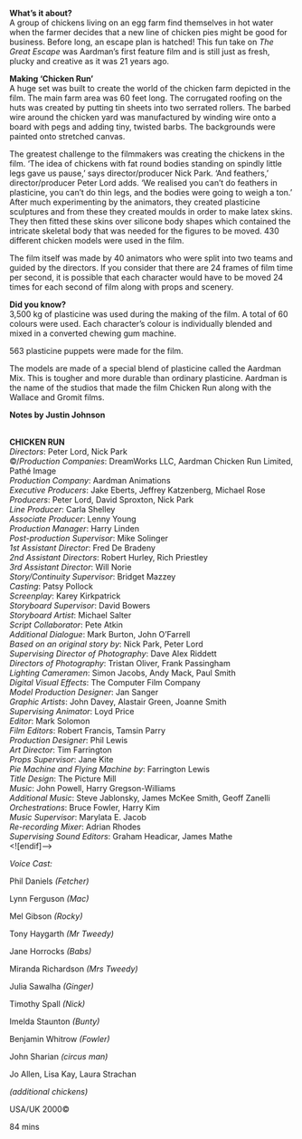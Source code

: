 

**What’s it about?**  
A group of chickens living on an egg farm find themselves in hot water when the farmer decides that a new line of chicken pies might be good for business. Before long, an escape plan is hatched! This fun take on _The Great Escape_ was Aardman’s first feature film and is still just as fresh, plucky and creative as it was 21 years ago.


**Making ‘Chicken Run’**  
A huge set was built to create the world of the chicken farm depicted in the film. The main farm area was 60 feet long. The corrugated roofing on the huts was created by putting tin sheets into two serrated rollers. The barbed wire around the chicken yard was manufactured by winding wire onto a board with pegs and adding tiny, twisted barbs. The backgrounds were painted onto stretched canvas.

The greatest challenge to the filmmakers was creating the chickens in the film. ‘The idea of chickens with fat round bodies standing on spindly little legs gave us pause,’ says director/producer Nick Park. ‘And feathers,’ director/producer Peter Lord adds. ‘We realised you can’t do feathers in plasticine, you can’t do thin legs, and the bodies were going to weigh a ton.’ After much experimenting by the animators, they created plasticine sculptures and from these they created moulds in order to make latex skins. They then fitted these skins over silicone body shapes which contained the intricate skeletal body that was needed for the figures to be moved. 430 different chicken models were used in the film.

The film itself was made by 40 animators who were split into two teams and guided by the directors. If you consider that there are 24 frames of film time per second, it is possible that each character would have to be moved 24 times for each second of film along with props and scenery.

**Did you know?**  
3,500 kg of plasticine was used during the making of the film. A total of 60 colours were used. Each character’s colour is individually blended and mixed in a converted chewing gum machine.

563 plasticine puppets were made for the film.

The models are made of a special blend of plasticine called the Aardman Mix. This is tougher and more durable than ordinary plasticine. Aardman is the name of the studios that made the film Chicken Run along with the Wallace and Gromit films.

**Notes by Justin Johnson**
<br><br>


**CHICKEN RUN**  
_Directors_: Peter Lord, Nick Park  
©/_Production Companies_: DreamWorks LLC, Aardman Chicken Run Limited, Pathé Image  
_Production Company_: Aardman Animations  
_Executive Producers_: Jake Eberts,  Jeffrey Katzenberg, Michael Rose  
_Producers_: Peter Lord, David Sproxton, Nick Park  
_Line Producer_: Carla Shelley  
_Associate Producer_: Lenny Young  
_Production Manager_: Harry Linden  
_Post-production Supervisor_: Mike Solinger  
_1st Assistant Director_: Fred De Bradeny  
_2nd Assistant Directors_: Robert Hurley,  Rich Priestley  
_3rd Assistant Director_: Will Norie  
_Story/Continuity Supervisor_: Bridget Mazzey  
_Casting_: Patsy Pollock  
_Screenplay_: Karey Kirkpatrick  
_Storyboard Supervisor_: David Bowers  
_Storyboard Artist_: Michael Salter  
_Script Collaborator_: Pete Atkin  
_Additional Dialogue_: Mark Burton, John O’Farrell  
_Based on an original story by_: Nick Park,  Peter Lord  
_Supervising Director of Photography_: Dave Alex Riddett  
_Directors of Photography_: Tristan Oliver,  Frank Passingham  
_Lighting Cameramen_: Simon Jacobs, Andy Mack,  Paul Smith  
_Digital Visual Effects_: The Computer Film Company  
_Model Production Designer_: Jan Sanger  
_Graphic Artists_: John Davey, Alastair Green,  Joanne Smith  
_Supervising Animator_: Loyd Price  
_Editor_: Mark Solomon  
_Film Editors_: Robert Francis, Tamsin Parry  
_Production Designer_: Phil Lewis  
_Art Director_: Tim Farrington  
_Props Supervisor_: Jane Kite  
_Pie Machine and Flying Machine by_: Farrington Lewis  
_Title Design_: The Picture Mill  
_Music_: John Powell, Harry Gregson-Williams  
_Additional Music_: Steve Jablonsky,  James McKee Smith, Geoff Zanelli  
_Orchestrations_: Bruce Fowler, Harry Kim  
_Music Supervisor_: Marylata E. Jacob  
_Re-recording Mixer_: Adrian Rhodes  
_Supervising Sound Editors_: Graham Headicar,  James Mathe  
<![endif]-->

_Voice Cast:_

Phil Daniels _(Fetcher)_

Lynn Ferguson _(Mac)_

Mel Gibson _(Rocky)_

Tony Haygarth _(Mr Tweedy)_

Jane Horrocks _(Babs)_

Miranda Richardson _(Mrs Tweedy)_

Julia Sawalha _(Ginger)_

Timothy Spall _(Nick)_

Imelda Staunton _(Bunty)_

Benjamin Whitrow _(Fowler)_

John Sharian _(circus man)_

Jo Allen, Lisa Kay, Laura Strachan

_(additional chickens)_

USA/UK 2000©

84 mins
<!--stackedit_data:
eyJoaXN0b3J5IjpbLTExNTI4ODk4MDRdfQ==
-->